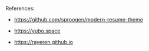 References:

- https://github.com/sproogen/modern-resume-theme

- https://yubo.space

- https://rayeren.github.io
